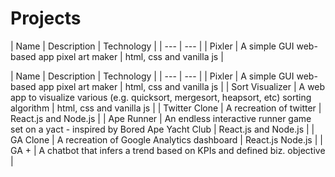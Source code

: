 # Projects


|  Name | Description | Technology | 
| --- | --- |
| Pixler | A simple GUI web-based app pixel art maker | html, css and vanilla js |

|  Name | Description | Technology | 
| --- | --- |
| Pixler | A simple GUI web-based app pixel art maker | html, css and vanilla js |
| Sort Visualizer | A web app to visualize various (e.g. quicksort, mergesort, heapsort, etc) sorting algorithm | html, css and vanilla js |
| Twitter Clone | A recreation of twitter | React.js and Node.js |
| Ape Runner | An endless interactive runner game set on a yact - inspired by Bored Ape Yacht Club | React.js and Node.js |
| GA Clone | A recreation of Google Analytics dashboard | React.js Node.js |
| GA + | A chatbot that infers a trend based on KPIs and defined biz. objective |


